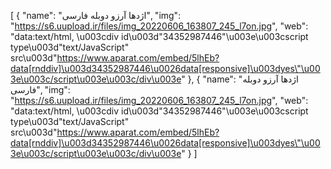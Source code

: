 [
  {
    "name": "اژدها آرزو  دوبله فارسی",
    "img": "https://s6.uupload.ir/files/img_20220606_163807_245_l7on.jpg",
    "web": "data:text/html, \u003cdiv id\u003d\"34352987446\"\u003e\u003cscript type\u003d\"text/JavaScript\" src\u003d\"https://www.aparat.com/embed/5lhEb?data[rnddiv]\u003d34352987446\u0026data[responsive]\u003dyes\"\u003e\u003c/script\u003e\u003c/div\u003e"
  },
{
    "name": "اژدها آرزو  دوبله فارسی",
    "img": "https://s6.uupload.ir/files/img_20220606_163807_245_l7on.jpg",
    "web": "data:text/html, \u003cdiv id\u003d\"34352987446\"\u003e\u003cscript type\u003d\"text/JavaScript\" src\u003d\"https://www.aparat.com/embed/5lhEb?data[rnddiv]\u003d34352987446\u0026data[responsive]\u003dyes\"\u003e\u003c/script\u003e\u003c/div\u003e"
  }
]
